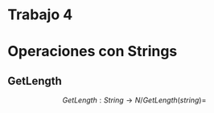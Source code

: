 # Trabajo 4
# Operaciones con Strings

## GetLength

$$ GetLength : String → N / GetLength(string) = $$